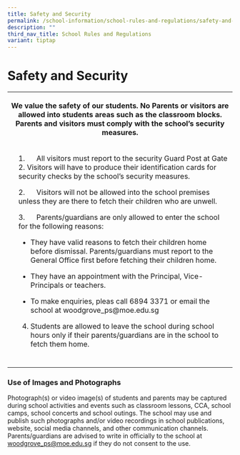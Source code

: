 ```yaml
---
title: Safety and Security
permalink: /school-information/school-rules-and-regulations/safety-and-security/
description: ""
third_nav_title: School Rules and Regulations
variant: tiptap
---
```

<h1><strong>Safety and Security</strong></h1>
<table style="minWidth: 75px">
<colgroup>
<col>
<col>
<col>
</colgroup>
<tbody>
<tr>
<th rowspan="1" colspan="3">
<p>We value the safety of our students. No Parents or visitors are allowed
into students areas such as the classroom blocks. Parents and visitors
must comply with the school’s security measures.</p>
</th>
</tr>
<tr>
<td rowspan="1" colspan="1">
<p></p>
</td>
<td rowspan="1" colspan="2">
<p>1.&nbsp;&nbsp;&nbsp;&nbsp;&nbsp; All visitors must report to the security
Guard Post at Gate 2. Visitors will have to produce their identification
cards for security checks by the school’s security measures.</p>
<p>2.&nbsp;&nbsp;&nbsp;&nbsp;&nbsp; Visitors will not be allowed into the
school premises unless they are there to fetch their children who are unwell.</p>
<p>3.&nbsp;&nbsp;&nbsp;&nbsp;&nbsp; Parents/guardians are only allowed to
enter the school for the following reasons:</p>
<ul data-tight="true" class="tight">
<li>
<p>They have valid reasons to fetch their children home before dismissal.
Parents/guardians must report to the General Office first before fetching
their children home.</p>
</li>
<li>
<p>They have an appointment with the Principal, Vice-Principals or teachers.</p>
</li>
<li>
<p>To make enquiries, pleas call 6894 3371 or email the school at <a rel="noopener noreferrer nofollow" target="_blank">woodgrove_ps@moe.edu.sg</a>
</p>
</li>
</ul>
<ol start="4" data-tight="true" class="tight">
<li>
<p>Students are allowed to leave the school during school hours only if their
parents/guardians are in the school to fetch them home.</p>
</li>
</ol>
</td>
</tr>
<tr>
<td rowspan="1" colspan="1">
<p></p>
</td>
<td rowspan="1" colspan="1">
<p></p>
</td>
<td rowspan="1" colspan="1">
<p></p>
</td>
</tr>
</tbody>
</table>
<h3>Use of Images and Photographs</h3>
<p>Photograph(s) or video image(s) of students and parents may be captured
during school activities and events such as classroom lessons, CCA, school
camps, school concerts and school outings. The school may use and publish
such photographs and/or video recordings in school publications, website,
social media channels, and other communication channels. Parents/guardians
are advised to write in officially to the school at <a href="mailto:woodgrove_ps@moe.edu.sg" rel="noopener noreferrer nofollow" target="_blank">woodgrove_ps@moe.edu.sg</a> if they
do not consent to the use.</p>